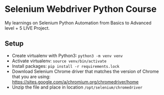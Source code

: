 # Selenium Webdriver Python Course
My learnings on Selenium Python Automation from Basics to Advanced level + 5 LIVE Project.

## Setup
* Create virtualenv with Python3: `python3 -m venv venv`
* Activate virtualenv: `source venv/bin/activate`
* Install packages: `pip install -r requirements.lock`
* Download Selenium Chrome driver that matches the version of Chrome that you are using: https://sites.google.com/a/chromium.org/chromedriver/home
* Unzip the file and place in location `/opt/selenium/chromedriver`
